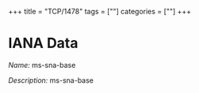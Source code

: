 +++
title = "TCP/1478"
tags = [""]
categories = [""]
+++

# IANA Data

_Name:_ ms-sna-base

_Description:_ ms-sna-base

